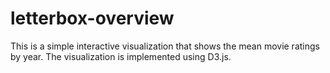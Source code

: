 # letterbox-overview
This is a simple interactive visualization that shows the mean movie ratings by year. The visualization is implemented using D3.js.
